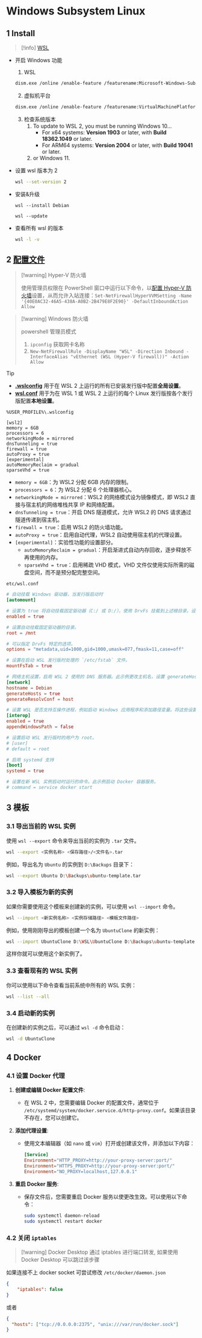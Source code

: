 # Windows Subsystem Linux

## 1 Install

> [!info] [WSL](https://learn.microsoft.com/en-us/windows/wsl/install)

- 开启 Windows 功能
	1. WSL

	```sh
	dism.exe /online /enable-feature /featurename:Microsoft-Windows-Subsystem-Linux /all /norestart
	```

	2. 虚拟机平台

	```sh
	dism.exe /online /enable-feature /featurename:VirtualMachinePlatform /all /norestart
	```

	3. 检查系统版本  
		1. To update to WSL 2, you must be running Windows 10…
			- For x64 systems: **Version 1903** or later, with **Build 18362.1049** or later.
			- For ARM64 systems: **Version 2004** or later, with **Build 19041** or later.
		2. or Windows 11.

- 设置 wsl 版本为 2

	```sh
	wsl --set-version 2
	```

- 安装&升级

	```shell
	wsl --install Debian
	```

	```shell
	wsl --update
	```

- 查看所有 wsl 的版本

	```sh
	wsl -l -v
	```

## 2 [配置文件](https://learn.microsoft.com/zh-cn/windows/wsl/wsl-config)

> [!warning] Hyper-V 防火墙  
>
> 使用管理员权限在 PowerShell 窗口中运行以下命令，以[配置 Hyper-V 防火墙](https://learn.microsoft.com/zh-cn/windows/security/operating-system-security/network-security/windows-firewall/hyper-v-firewall)设置，从而允许入站连接：`Set-NetFirewallHyperVVMSetting -Name '{40E0AC32-46A5-438A-A0B2-2B479E8F2E90}' -DefaultInboundAction Allow`

> [!warning] Windows 防火墙  
>
> powershell 管理员模式
> 1. `ipconfig` 获取网卡名称  
> 2. `New-NetFirewallRule -DisplayName "WSL" -Direction Inbound -InterfaceAlias "vEthernet (WSL (Hyper-V firewall))" -Action Allow`

> [!tip]
>
> - **[.wslconfig](https://learn.microsoft.com/zh-cn/windows/wsl/wsl-config#wslconfig)** 用于在 WSL 2 上运行的所有已安装发行版中配置**全局设置**。
> - **[wsl.conf](https://learn.microsoft.com/zh-cn/windows/wsl/wsl-config#wslconf)** 用于为在 WSL 1 或 WSL 2 上运行的每个 Linux 发行版按各个发行版配置**本地设置**。

`%USER_PROFILE%\.wslconfig`

```wslconfig
[wsl2]
memory = 6GB
processors = 6
networkingMode = mirrored
dnsTunneling = true
firewall = true
autoProxy = true
[experimental]
autoMemoryReclaim = gradual
sparseVhd = true
```

- `memory = 6GB`：为 WSL2 分配 6GB 内存的限制。
- `processors = 6`：为 WSL2 分配 6 个处理器核心。
- `networkingMode = mirrored`：WSL2 的网络模式设为镜像模式，即 WSL2 直接与宿主机的网络堆栈共享 IP 和网络配置。
- `dnsTunneling = true`：开启 DNS 隧道模式，允许 WSL2 的 DNS 请求通过隧道传递到宿主机。
- `firewall = true`：启用 WSL2 的防火墙功能。
- `autoProxy = true`：启用自动代理，WSL2 自动使用宿主机的代理设置。
- `[experimental]`：实验性功能的设置部分。
  - `autoMemoryReclaim = gradual`：开启渐进式自动内存回收，逐步释放不再使用的内存。
  - `sparseVhd = true`：启用稀疏 VHD 模式，VHD 文件仅使用实际所需的磁盘空间，而不是预分配完整空间。

`etc/wsl.conf`

```conf
# 自动挂载 Windows 驱动器，当发行版启动时
[automount]

# 设置为 true 将自动挂载固定驱动器（C:/ 或 D:/），使用 DrvFs 挂载到上述根目录。设置为 false 则表示驱动器不会自动挂载，需要手动挂载或使用 fstab。
enabled = true

# 设置自动挂载固定驱动器的目录。
root = /mnt

# 可以指定 DrvFs 特定的选项。
options = "metadata,uid=1000,gid=1000,umask=077,fmask=11,case=off"

# 设置在启动 WSL 发行版时处理的 `/etc/fstab` 文件。
mountFsTab = true

# 网络主机设置，启用 WSL 2 使用的 DNS 服务器。此示例更改主机名，设置 generateHosts 为 false，防止 WSL 自动生成 /etc/hosts，并设置 generateResolvConf 为 false，防止 WSL 自动生成 /etc/resolv.conf，以便您可以创建自己的配置（例如 nameserver 1.1.1.1）。
[network]
hostname = Debian
generateHosts = true
generateResolvConf = host

# 设置 WSL 是否支持互操作进程，例如启动 Windows 应用程序和添加路径变量。将这些设置为 false 将阻止启动 Windows 进程并阻止添加 $PATH 环境变量。
[interop]
enabled = true
appendWindowsPath = false

# 设置启动 WSL 发行版时的用户为 root。
# [user]
# default = root

# 启用 systemd 支持
[boot]
systemd = true

# 设置在新 WSL 实例启动时运行的命令。此示例启动 Docker 容器服务。
# command = service docker start
```

## 3 模板

### 3.1 导出当前的 WSL 实例

使用 `wsl --export` 命令来导出当前的实例为 `.tar` 文件。

```bash
wsl --export <实例名称> <保存路径>/<文件名>.tar
```

例如，导出名为 `Ubuntu` 的实例到 `D:\Backups` 目录下：

```bash
wsl --export Ubuntu D:\Backups\ubuntu-template.tar
```

### 3.2 导入模板为新的实例

如果你需要使用这个模板来创建新的实例，可以使用 `wsl --import` 命令。

```bash
wsl --import <新实例名称> <实例存储路径> <模板文件路径>
```

例如，使用刚刚导出的模板创建一个名为 `UbuntuClone` 的新实例：

```bash
wsl --import UbuntuClone D:\WSL\UbuntuClone D:\Backups\ubuntu-template.tar
```

这样你就可以使用这个新实例了。

### 3.3 查看现有的 WSL 实例

你可以使用以下命令查看当前系统中所有的 WSL 实例：

```bash
wsl --list --all
```

### 3.4 启动新的实例

在创建新的实例之后，可以通过 `wsl -d` 命令启动：

```bash
wsl -d UbuntuClone
```

## 4 Docker

### 4.1 设置 Docker 代理

1. **创建或编辑 Docker 配置文件**:
   - 在 WSL 2 中，您需要编辑 Docker 的配置文件，通常位于 `/etc/systemd/system/docker.service.d/http-proxy.conf`。如果该目录不存在，您可以创建它。

2. **添加代理设置**:
   - 使用文本编辑器（如 `nano` 或 `vim`）打开或创建该文件，并添加以下内容：

	 ```conf
     [Service]
     Environment="HTTP_PROXY=http://your-proxy-server:port/"
     Environment="HTTPS_PROXY=http://your-proxy-server:port/"
     Environment="NO_PROXY=localhost,127.0.0.1"
     ```

3. **重启 Docker 服务**:
   - 保存文件后，您需要重启 Docker 服务以使更改生效。可以使用以下命令：

	 ```bash
     sudo systemctl daemon-reload
     sudo systemctl restart docker
     ```

### 4.2 关闭 `iptables`

> [!warning] Docker Desktop 通过 iptables 进行端口转发, 如果使用 Docker Desktop 可以跳过该步骤

如果连接不上 docker socket 可尝试修改 `/etc/docker/daemon.json`

```json
{
	"iptables": false
}
```

或者

```json
{
  "hosts": ["tcp://0.0.0.0:2375", "unix:///var/run/docker.sock"]
}
```
